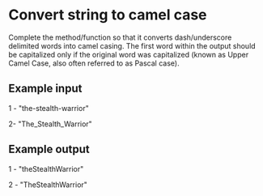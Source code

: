 # Convert string to camel case

Complete the method/function so that it converts dash/underscore delimited words into camel casing. 
The first word within the output should be capitalized only
if the original word was capitalized (known as Upper Camel Case, also often referred to as Pascal case).

## Example input
1 - "the-stealth-warrior"

2- "The_Stealth_Warrior"

## Example output
1 - "theStealthWarrior"

2 - "TheStealthWarrior"